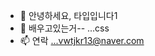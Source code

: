 - 👋 안녕하세요, 타입입니다1
- 👀 배우고있는거-- ...css
- 📫 연락 ...vwtjkr13@naver.com

<!---
kdw1290/kdw1290 is a ✨ special ✨ repository because its `README.md` (this file) appears on your GitHub profile.
You can click the Preview link to take a look at your changes.
--->
